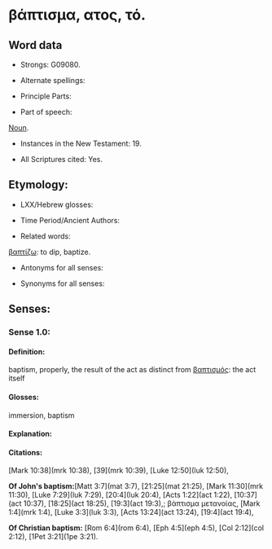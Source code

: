 # βάπτισμα, ατος, τό.

<!-- Status: S2=NeedsFinalCheck -->
<!-- Lexica used for edits: LN MM -->

## Word data

* Strongs: G09080.


* Alternate spellings:

* Principle Parts: 

* Part of speech: 

[Noun](http://ugg.readthedocs.io/en/latest/noun.html). 

* Instances in the New Testament: 19.

* All Scriptures cited: Yes.

## Etymology: 
 

* LXX/Hebrew glosses: 

* Time Period/Ancient Authors: 

* Related words: 

[βαπτίζω](../G09070/01.md): to dip, baptize.

* Antonyms for all senses:

* Synonyms for all senses: 

## Senses:

### Sense  1.0: 

#### Definition: 

baptism, properly, the result of the act as distinct from [βαπτισμός](../G09090/01.md): the act itself

#### Glosses: 

immersion, baptism

#### Explanation: 

#### Citations: 

[Mark 10:38](mrk 10:38),  [39](mrk 10:39), [Luke 12:50](luk 12:50),
 

**Of John's baptism:**[Matt 3:7](mat 3:7),  [21:25](mat 21:25), [Mark 11:30](mrk 11:30), [Luke 7:29](luk 7:29), [20:4](luk 20:4), [Acts 1:22](act 1:22), [10:37](act 10:37), [18:25](act 18:25), [19:3](act 19:3),; βάπτισμα μετανοίας, [Mark 1:4](mrk 1:4), [Luke 3:3](luk 3:3), [Acts 13:24](act 13:24), [19:4](act 19:4),
 

**Of Christian baptism:** [Rom 6:4](rom 6:4), [Eph 4:5](eph 4:5), [Col 2:12](col 2:12), [1Pet 3:21](1pe 3:21).
